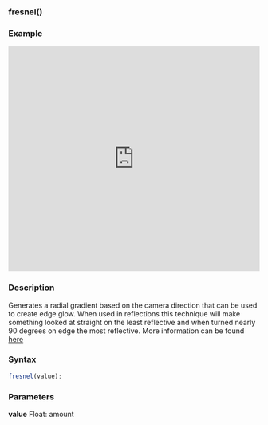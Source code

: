 ### fresnel()

### Example

<iframe width="100%" height="450px" src="https://shaderpark.netlify.com/sculpture/-N-nN3wt46klLIHEi-xw?example=true&embed=true" frameborder="0"></iframe>

### Description
Generates a radial gradient based on the camera direction that can be used to create edge glow. When used in reflections this technique will make something looked at straight on the least reflective and when turned nearly 90 degrees on edge the most reflective. More information can be found [here](https://www.dorian-iten.com/fresnel/)

### Syntax
```js
fresnel(value);
```

### Parameters
**value** Float: amount